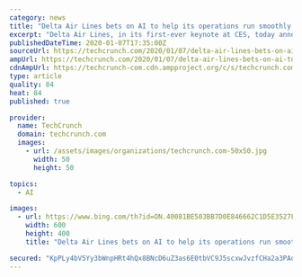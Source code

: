```yaml
---
category: news
title: "Delta Air Lines bets on AI to help its operations run smoothly in bad weather"
excerpt: "Delta Air Lines, in its first-ever keynote at CES, today announced a new AI-driven system that will help it make smarter decisions when the weather turns tough and its finely tuned operations get out of whack. In a first for the passenger airline industry, the company built a full-scale digital simulation of its operations that its new system ..."
publishedDateTime: 2020-01-07T17:35:00Z
sourceUrl: https://techcrunch.com/2020/01/07/delta-air-lines-bets-on-ai-to-help-its-operations-run-smoothly-in-bad-weather/
ampUrl: https://techcrunch.com/2020/01/07/delta-air-lines-bets-on-ai-to-help-its-operations-run-smoothly-in-bad-weather/amp/
cdnAmpUrl: https://techcrunch-com.cdn.ampproject.org/c/s/techcrunch.com/2020/01/07/delta-air-lines-bets-on-ai-to-help-its-operations-run-smoothly-in-bad-weather/amp/
type: article
quality: 84
heat: 84
published: true

provider:
  name: TechCrunch
  domain: techcrunch.com
  images:
    - url: /assets/images/organizations/techcrunch.com-50x50.jpg
      width: 50
      height: 50

topics:
  - AI

images:
  - url: https://www.bing.com/th?id=ON.40081BE503BB7D0E846662C1D5E3527F
    width: 600
    height: 400
    title: "Delta Air Lines bets on AI to help its operations run smoothly in bad weather"

secured: "KpPLy4bV5Yy3bWnpHRt4hQx8BNcD6uZ3as6E0tbVC9J5scxwJvzfCHa2a3PAdDwu9R/z6NUdb2N/LdoqWPUpr17II38UvI+2wsOL9Ihva3+JJZqTkJFTD9KP8+szD7abkSCNauc8+vmDr2d0wXbQTBw+C6L4LMQgn4kh/TmJTlUyuH4ZYAH2g3Y1QhLwe4DjdTxmTkTvJrZfeQTWEw2ZYcIZGqmis2lbM1QklB66qWOOAoIiOVlVGoTiHrZtiP2ay36dZXTlS19cI0gnzNsOqA==;KhQ8aof9on4hRuYqrQX3XQ=="
---
```


